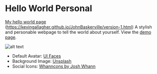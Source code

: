 Hello World Personal
====================

[My hello world page](http://kevingallagher.github.io/helloworld/)
(https://kevingallagher.github.io/JohnBaskerville/version-1.html)
A stylish and personable webpage to tell the world about yourself. View the [demo page](http://kevingallagher.github.io/hello-world-page/). 


![alt text](http://tejpotter.com/projects/hello-world-page/background.jpg "Hello World Personal Page by Tim Potter")

+ Default Avatar: [UI Faces](http://uifaces.com/)
+ Background Image: [Unsplash](http://unsplash.com/)
+ Social Icons: [Whanncons by Josh Whann](http://whanncons.com/)
